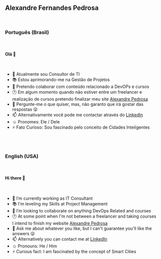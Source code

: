 ## Alexandre Fernandes Pedrosa
<br />

### Português (Brasil)
<br />

#### Olá 👋
<br />

- :office: Atualmente sou Consultor de TI
- :books: Estou aprimorando-me na Gestão de Projetos
- :dancers: Pretendo colaborar com conteúdo relacionado a DevOPs e cursos
- :clock1: Em algum momento quando não estiver entre um freelancer e realização de cursos pretendo finalizar meu site [Alexandre Pedrosa](https://alexandrepedrosa.com/)
- :speech_balloon: Pergunte-me o que quiser, mas, não garanto que irá gostar das respostas :stuck_out_tongue_winking_eye:
- :mailbox: Alternativamente você pode me contactar através do [LinkedIn](https://www.linkedin.com/in/alexandre-pedrosa-consultant/)
- :relaxed: Pronomes: Ele / Dele
- :zap: Fato Curioso: Sou fascinado pelo conceito de Cidades Inteligentes

<br />
<br />

### English (USA)
<br />

#### Hi there 👋
<br />

- :office: I’m currently working as IT Consultant
- :books: I'm leveling my Skills at Project Management
- :dancers: I’m looking to collaborate on anything DevOps Related and courses
- :clock1: At some point when I'm not between a freelancer and taking courses I intend to finish my website [Alexandre Pedrosa](https://alexandrepedrosa.com/)
- :speech_balloon: Ask me about whatever you like, but I can't guarantee you'll like the answers :stuck_out_tongue_winking_eye:
- :mailbox: Alternatively you can contact me at [LinkedIn](https://www.linkedin.com/in/alexandre-pedrosa-consultant/)
- :relaxed: Pronouns: He / Him
- :zap: Curious fact: I am fascinated by the concept of Smart Cities

<!--
**byalexandrepedrosa/byalexandrepedrosa** is a ✨ _special_ ✨ repository because its `README.md` (this file) appears on your GitHub profile.

Here are some ideas to get you started:

- 🔭 I’m currently working on ...
- 🌱 I’m currently learning ...
- 👯 I’m looking to collaborate on ...
- 🤔 I’m looking for help with ...
- 💬 Ask me about ...
- 📫 How to reach me: ...
- 😄 Pronouns: ...
- ⚡ Fun fact: ...
-->
